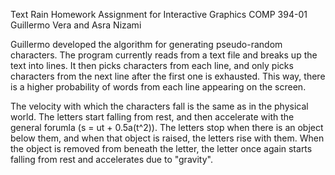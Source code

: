 Text Rain Homework Assignment for Interactive Graphics COMP 394-01
Guillermo Vera and Asra Nizami

Guillermo developed the algorithm for generating pseudo-random characters. The program currently reads from a text file and breaks up the text into lines. It then picks characters from each line, and only picks characters from the next line after the first one is exhausted. This way, there is a higher probability of words from each line appearing on the screen. 

The velocity with which the characters fall is the same as in the physical world. The letters start falling from rest, and then accelerate with the general forumla (s = ut + 0.5a(t^2)). The letters stop when there is an object below them, and when that object is raised, the letters rise with them. When the object is removed from beneath the letter, the letter once again starts falling from rest and accelerates due to "gravity".
